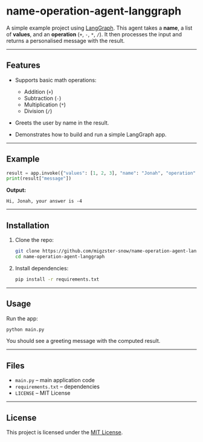# name-operation-agent-langgraph

A simple example project using [LangGraph](https://github.com/langchain-ai/langgraph).
This agent takes a **name**, a list of **values**, and an **operation** (`+`, `-`, `*`, `/`).
It then processes the input and returns a personalised message with the result.

---

## Features

* Supports basic math operations:

  * Addition (`+`)
  * Subtraction (`-`)
  * Multiplication (`*`)
  * Division (`/`)
* Greets the user by name in the result.
* Demonstrates how to build and run a simple LangGraph app.

---

## Example

```python
result = app.invoke({"values": [1, 2, 3], "name": "Jonah", "operation": "-"})
print(result["message"])
```

**Output:**

```
Hi, Jonah, your answer is -4
```

---

## Installation

1. Clone the repo:

   ```bash
   git clone https://github.com/migzster-snow/name-operation-agent-langgraph.git
   cd name-operation-agent-langgraph
   ```

2. Install dependencies:

   ```bash
   pip install -r requirements.txt
   ```

---

## Usage

Run the app:

```bash
python main.py
```

You should see a greeting message with the computed result.

---

## Files

* `main.py` – main application code
* `requirements.txt` – dependencies
* `LICENSE` – MIT License

---

## License

This project is licensed under the [MIT License](LICENSE).
